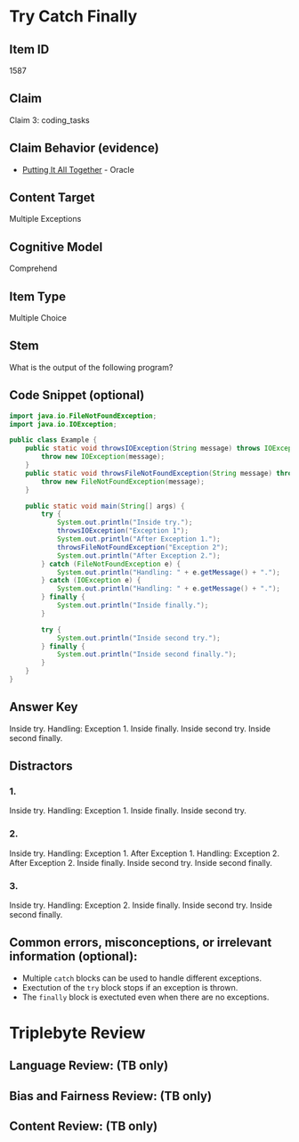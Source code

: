 # Try Catch Finally

## Item ID
1587

## Claim
Claim 3: coding_tasks

## Claim Behavior (evidence)

* [Putting It All Together](https://docs.oracle.com/javase/tutorial/essential/exceptions/putItTogether.html) - Oracle

## Content Target
Multiple Exceptions

## Cognitive Model
Comprehend

## Item Type
Multiple Choice

## Stem
What is the output of the following program?


## Code Snippet (optional)
```java
import java.io.FileNotFoundException;
import java.io.IOException;

public class Example {
    public static void throwsIOException(String message) throws IOException {
        throw new IOException(message);
    }
    public static void throwsFileNotFoundException(String message) throws FileNotFoundException {
        throw new FileNotFoundException(message);
    }

    public static void main(String[] args) {
        try {
            System.out.println("Inside try.");
            throwsIOException("Exception 1");
            System.out.println("After Exception 1.");
            throwsFileNotFoundException("Exception 2");
            System.out.println("After Exception 2.");
        } catch (FileNotFoundException e) {
            System.out.println("Handling: " + e.getMessage() + ".");
        } catch (IOException e) {
            System.out.println("Handling: " + e.getMessage() + ".");
        } finally {
            System.out.println("Inside finally.");
        }

        try {
            System.out.println("Inside second try.");
        } finally {
            System.out.println("Inside second finally.");
        }
    }
}
```

## Answer Key
Inside try.
Handling: Exception 1.
Inside finally.
Inside second try.
Inside second finally.


## Distractors

### 1.
Inside try.
Handling: Exception 1.
Inside finally.
Inside second try.

### 2.
Inside try.
Handling: Exception 1.
After Exception 1.
Handling: Exception 2.
After Exception 2.
Inside finally.
Inside second try.
Inside second finally.

### 3.
Inside try.
Handling: Exception 2.
Inside finally.
Inside second try.
Inside second finally.


## Common errors, misconceptions, or irrelevant information (optional):

* Multiple `catch` blocks can be used to handle different exceptions.
* Exectution of the `try` block stops if an exception is thrown.
* The `finally` block is exectuted even when there are no exceptions.

# Triplebyte Review


## Language Review: (TB only)


## Bias and Fairness Review: (TB only)


## Content Review: (TB only)